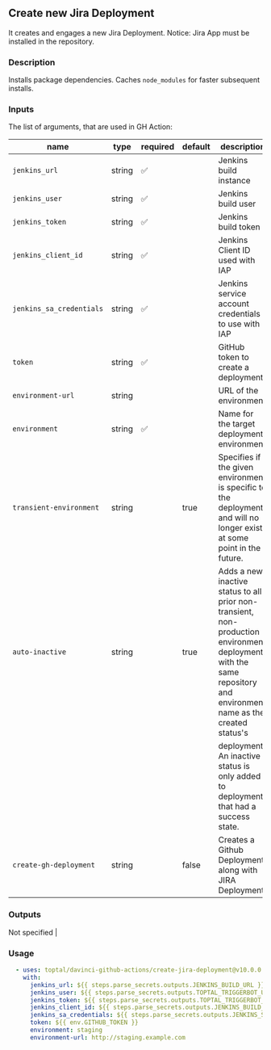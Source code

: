 ## Create new Jira Deployment

It creates and engages a new Jira Deployment. Notice: Jira App must be installed in the repository.

### Description

Installs package dependencies. Caches `node_modules` for faster subsequent installs.

### Inputs

The list of arguments, that are used in GH Action:

| name                    | type   | required | default | description                                                                                                                                                                                                                                               |
| ----------------------- | ------ | -------- | ------- | -------------------------------------------------------------------------------------------------------------------------------------------------------------------------- |
| `jenkins_url`           | string | ✅       |         | Jenkins build instance                                                                                                                                                     |
| `jenkins_user`          | string | ✅       |         | Jenkins build user                                                                                                                                                         |
| `jenkins_token`         | string | ✅       |         | Jenkins build token                                                                                                                                                        |
| `jenkins_client_id`     | string | ✅       |         | Jenkins Client ID used with IAP                                                                                                                                            |
| `jenkins_sa_credentials`| string | ✅       |         | Jenkins service account credentials to use with IAP                                                                                                                        |
| `token`                 | string | ✅       |         | GitHub token to create a deployment                                                                                                                                        |
| `environment-url`       | string |          |         | URL of the environment                                                                                                                                                     |
| `environment`           | string | ✅       |         | Name for the target deployment environment                                                                                                                                 |
| `transient-environment` | string |          | true    | Specifies if the given environment is specific to the deployment and will no longer exist at some point in the future.                                                     |
| `auto-inactive`         | string |          | true    | Adds a new inactive status to all prior non-transient, non-production environment deployments with the same repository and environment name as the created status's        |
|                         |        |          |         | deployment. An inactive status is only added to deployments that had a success state.                                                                                      |
| `create-gh-deployment`  | string |          | false   | Creates a Github Deployment along with JIRA Deployment                                                                                                                     |

### Outputs

Not specified
                                                        |

### Usage

```yaml
  - uses: toptal/davinci-github-actions/create-jira-deployment@v10.0.0
    with:
      jenkins_url: ${{ steps.parse_secrets.outputs.JENKINS_BUILD_URL }}
      jenkins_user: ${{ steps.parse_secrets.outputs.TOPTAL_TRIGGERBOT_USERNAME }}
      jenkins_token: ${{ steps.parse_secrets.outputs.TOPTAL_TRIGGERBOT_BUILD_TOKEN }}
      jenkins_client_id: ${{ steps.parse_secrets.outputs.JENKINS_BUILD_CLIENT_ID }}
      jenkins_sa_credentials: ${{ steps.parse_secrets.outputs.JENKINS_SA_CREDENTIALS }}
      token: ${{ env.GITHUB_TOKEN }}
      environment: staging
      environment-url: http://staging.example.com
```
